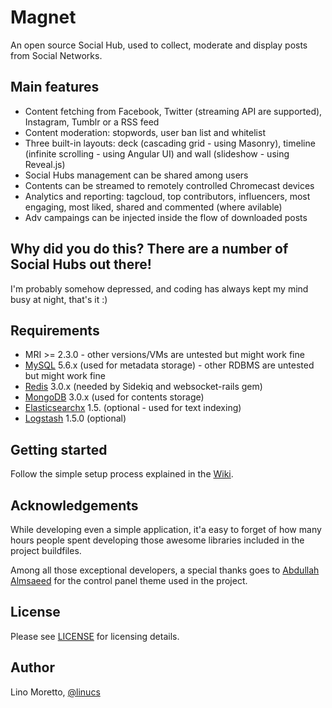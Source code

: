 # Magnet
An open source Social Hub, used to collect, moderate and display posts from Social Networks.

## Main features
- Content fetching from Facebook, Twitter (streaming API are supported), Instagram, Tumblr or a RSS feed
- Content moderation: stopwords, user ban list and whitelist
- Three built-in layouts: deck (cascading grid - using Masonry), timeline (infinite scrolling - using Angular UI) and wall (slideshow - using Reveal.js)
- Social Hubs management can be shared among users
- Contents can be streamed to remotely controlled Chromecast devices
- Analytics and reporting: tagcloud, top contributors, influencers, most engaging, most liked, shared and commented (where avilable)
- Adv campaings can be injected inside the flow of downloaded posts

## Why did you do this? There are a number of Social Hubs out there!
I'm probably somehow depressed, and coding has always kept my mind busy at night, that's it :)

## Requirements
- MRI >= 2.3.0 - other versions/VMs are untested but might work fine
- [MySQL](http://dev.mysql.com/) 5.6.x (used for metadata storage) - other RDBMS are untested but might work fine
- [Redis](http://redis.io/) 3.0.x (needed by Sidekiq and websocket-rails gem)
- [MongoDB](https://www.mongodb.org/) 3.0.x (used for contents storage)
- [Elasticsearchx](https://www.elastic.co/) 1.5. (optional - used for text indexing)
- [Logstash](https://www.elastic.co/products/logstash) 1.5.0 (optional)

## Getting started
Follow the simple setup process explained in the [Wiki](https://github.com/linucs/magnet/wiki).

## Acknowledgements
While developing even a simple application, it'a easy to forget of how many hours people spent developing those awesome libraries included in the project buildfiles.

Among all those exceptional developers, a special thanks goes to [Abdullah Almsaeed](https://github.com/almasaeed2010/AdminLTE) for the control panel theme used in the project.

## License
Please see [LICENSE](LICENSE.txt) for licensing details.

## Author
Lino Moretto, [@linucs](https://twitter.com/linucs)
